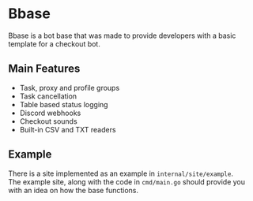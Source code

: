# Bbase
Bbase is a bot base that was made to provide developers with a basic template for a checkout bot.

## Main Features
- Task, proxy and profile groups
- Task cancellation
- Table based status logging
- Discord webhooks
- Checkout sounds
- Built-in CSV and TXT readers

## Example
There is a site implemented as an example in ```internal/site/example```.\
The example site, along with the code in ```cmd/main.go``` should provide you with an idea on how the base functions.
